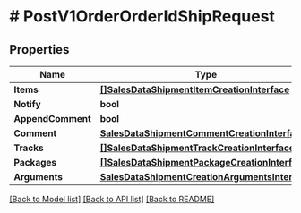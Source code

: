 # # PostV1OrderOrderIdShipRequest


## Properties 


Name | Type | Description | Notes
------------ | ------------- | ------------- | -------------
**Items**| [**[]SalesDataShipmentItemCreationInterface**](SalesDataShipmentItemCreationInterface.md) |   | [optional]
**Notify**| **bool** |   | [optional]
**AppendComment**| **bool** |   | [optional]
**Comment**| [**SalesDataShipmentCommentCreationInterface**](SalesDataShipmentCommentCreationInterface.md) |   | [optional]
**Tracks**| [**[]SalesDataShipmentTrackCreationInterface**](SalesDataShipmentTrackCreationInterface.md) |   | [optional]
**Packages**| [**[]SalesDataShipmentPackageCreationInterface**](SalesDataShipmentPackageCreationInterface.md) |   | [optional]
**Arguments**| [**SalesDataShipmentCreationArgumentsInterface**](SalesDataShipmentCreationArgumentsInterface.md) |   | [optional]


[[Back to Model list]](../../README.md#models) [[Back to API list]](../../README.md#endpoints) [[Back to README]](../../README.md)

